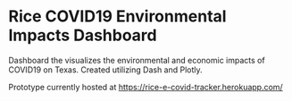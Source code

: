 # Rice COVID19 Environmental Impacts Dashboard
Dashboard the visualizes the environmental and economic impacts of COVID19 on Texas. Created utilizing Dash and Plotly. 

Prototype currently hosted at https://rice-e-covid-tracker.herokuapp.com/
